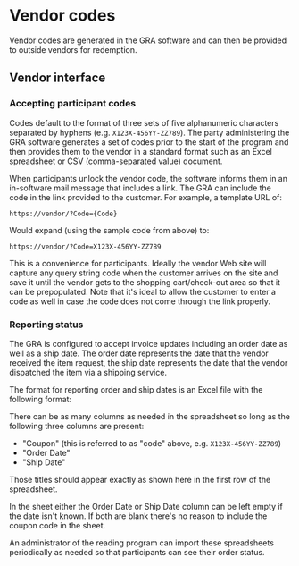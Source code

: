 # Vendor codes

Vendor codes are generated in the GRA software and can then be provided
to outside vendors for redemption.

## Vendor interface

### Accepting participant codes

Codes default to the format of three sets of five alphanumeric
characters separated by hyphens (e.g. `X123X-456YY-ZZ789`). The party
administering the GRA software generates a set of codes prior to the
start of the program and then provides them to the vendor in a standard
format such as an Excel spreadsheet or CSV (comma-separated value)
document.

When participants unlock the vendor code, the software informs them in
an in-software mail message that includes a link. The GRA can include
the code in the link provided to the customer. For example, a template
URL of:

```
https://vendor/?Code={Code}
```

Would expand (using the sample code from above) to:

```
https://vendor/?Code=X123X-456YY-ZZ789
```

This is a convenience for participants. Ideally the vendor Web site will
capture any query string code when the customer arrives on the site and
save it until the vendor gets to the shopping cart/check-out area so
that it can be prepopulated. Note that it's ideal to allow the customer
to enter a code as well in case the code does not come through the link
properly.

### Reporting status

The GRA is configured to accept invoice updates including an order date
as well as a ship date. The order date represents the date that the
vendor received the item request, the ship date represents the date that
the vendor dispatched the item via a shipping service.

The format for reporting order and ship dates is an Excel file with the
following format:

There can be as many columns as needed in the spreadsheet so long as the
following three columns are present:

- "Coupon" (this is referred to as "code" above, e.g.
`X123X-456YY-ZZ789`)
- "Order Date"
- "Ship Date"

Those titles should appear exactly as shown here in the first row of the
spreadsheet.

In the sheet either the Order Date or Ship Date column can be left empty
if the date isn't known. If both are blank there's no reason to include
the coupon code in the sheet.

An administrator of the reading program can import these spreadsheets
periodically as needed so that participants can see their order status.
